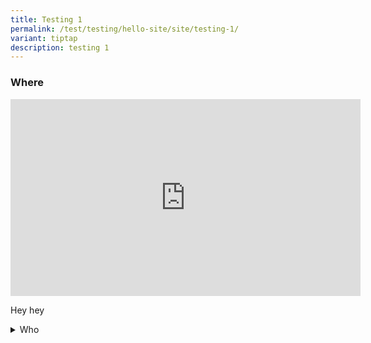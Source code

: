 ```yaml
---
title: Testing 1
permalink: /test/testing/hello-site/site/testing-1/
variant: tiptap
description: testing 1
---
```

<h3>Where</h3>
<div class="iframe-wrapper">
<iframe height="315" width="560" allowfullscreen="true" frameborder="0" src="https://www.youtube.com/embed/HuT2RCtIEX0?si=Sl2OScPVpYOlgr0m"></iframe>
</div>
<p>Hey hey</p>
<div data-type="detailGroup" class="isomer-accordion isomer-accordion-white">
<details class="isomer-details">
<summary>Who</summary>
<div data-type="detailsContent" class="isomer-details-content">
<p>What</p>
<p>where</p>
<p>Steak</p>
</div>
</details>
</div>
<h4></h4>
<p></p>